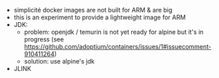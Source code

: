 - simplicité docker images are not built for ARM & are big
- this is an experiment to provide a lightweight image for ARM
- JDK: 
    - problem: openjdk / temurin is not yet ready for alpine but it's in progress (see https://github.com/adoptium/containers/issues/1#issuecomment-910411264) 
    - solution: use alpine's jdk
- JLINK